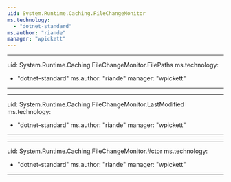 ```yaml
---
uid: System.Runtime.Caching.FileChangeMonitor
ms.technology: 
  - "dotnet-standard"
ms.author: "riande"
manager: "wpickett"
---
```


---
uid: System.Runtime.Caching.FileChangeMonitor.FilePaths
ms.technology: 
  - "dotnet-standard"
ms.author: "riande"
manager: "wpickett"
---

---
uid: System.Runtime.Caching.FileChangeMonitor.LastModified
ms.technology: 
  - "dotnet-standard"
ms.author: "riande"
manager: "wpickett"
---

---
uid: System.Runtime.Caching.FileChangeMonitor.#ctor
ms.technology: 
  - "dotnet-standard"
ms.author: "riande"
manager: "wpickett"
---
